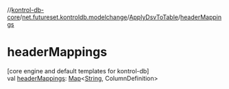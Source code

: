 //[kontrol-db-core](../../../index.md)/[net.futureset.kontroldb.modelchange](../index.md)/[ApplyDsvToTable](index.md)/[headerMappings](header-mappings.md)

# headerMappings

[core engine and default templates for kontrol-db]\
val [headerMappings](header-mappings.md): [Map](https://kotlinlang.org/api/latest/jvm/stdlib/kotlin.collections/-map/index.html)&lt;[String](https://kotlinlang.org/api/latest/jvm/stdlib/kotlin/-string/index.html), ColumnDefinition&gt;
